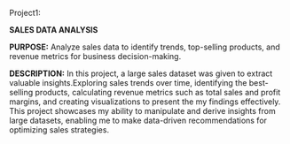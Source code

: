 Project1: 

**SALES DATA ANALYSIS**

**PURPOSE:**
Analyze sales data to identify trends, top-selling products, and revenue metrics for business decision-making.

**DESCRIPTION:**
In this project, a large sales dataset was given to extract valuable insights.Exploring sales trends over time, identifying the best-selling products, calculating revenue 
metrics such as total sales and profit margins, and creating visualizations to present the my findings effectively. This project showcases my ability to manipulate and derive insights 
from large datasets, enabling me to make data-driven recommendations for optimizing sales strategies.
